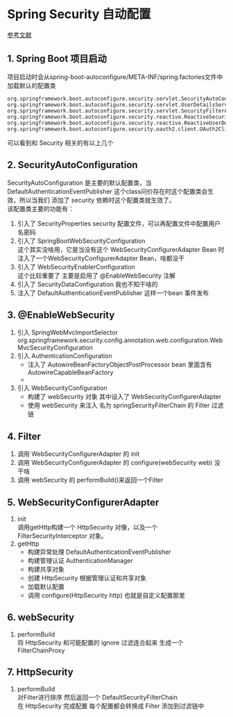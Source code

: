 # Spring Security 自动配置
[参考文献](https://www.jianshu.com/nb/29347401)
## 1. Spring Boot 项目启动
项目启动时会从spring-boot-autoconfigure/META-INF/spring.factories文件中加载默认的配置类
```factories
org.springframework.boot.autoconfigure.security.servlet.SecurityAutoConfiguration,\
org.springframework.boot.autoconfigure.security.servlet.UserDetailsServiceAutoConfiguration,\
org.springframework.boot.autoconfigure.security.servlet.SecurityFilterAutoConfiguration,\
org.springframework.boot.autoconfigure.security.reactive.ReactiveSecurityAutoConfiguration,\
org.springframework.boot.autoconfigure.security.reactive.ReactiveUserDetailsServiceAutoConfiguration,\
org.springframework.boot.autoconfigure.security.oauth2.client.OAuth2ClientAutoConfiguration,\
```
可以看到和 Security 相关的有以上几个

## 2. SecurityAutoConfiguration
SecurityAutoConfiguration 是主要的默认配置类，当 DefaultAuthenticationEventPublisher 这个class问价存在时这个配置类会生效，所以当我们
添加了 security 依赖时这个配置类就生效了。  
该配置类主要的功能有：
1. 引入了 SecurityProperties security 配置文件，可以再配置文件中配置用户名密码
2. 引入了 SpringBootWebSecurityConfiguration  
这个其实没啥用，它是当没有这个 WebSecurityConfigurerAdapter Bean 时注入了一个WebSecurityConfigurerAdapter Bean，啥都没干
3. 引入了 WebSecurityEnablerConfiguration  
   这个比较重要了 主要是启用了 @EnableWebSecurity 注解
4. 引入了 SecurityDataConfiguration 我也不知干啥的
5. 注入了 DefaultAuthenticationEventPublisher 这样一个bean 事件发布

## 3. @EnableWebSecurity
1. 引入 SpringWebMvcImportSelector  
org.springframework.security.config.annotation.web.configuration.WebMvcSecurityConfiguration
2. 引入 AuthenticationConfiguration  
    + 注入了 AutowireBeanFactoryObjectPostProcessor bean 里面含有 AutowireCapableBeanFactory  
    +  
3. 引入 WebSecurityConfiguration  
    + 构建了 webSecurity 对象 其中设入了 WebSecurityConfigurerAdapter
    + 使用 webSecurity 来注入 名为 springSecurityFilterChain 的 Filter 过滤链 

## 4. Filter
1. 调用 WebSecurityConfigurerAdapter 的 init
2. 调用 WebSecurityConfigurerAdapter 的 configure(webSecurity web) 没干啥
3. 调用 webSecurity 的 performBuild()来返回一个Filter

## 5. WebSecurityConfigurerAdapter
1. init  
调用getHttp构建一个 HttpSecurity 对像，以及一个 FilterSecurityInterceptor 对象。
2. getHttp
    + 构建异常处理 DefaultAuthenticationEventPublisher 
    + 构建管理认证 AuthenticationManager
    + 构建共享对象
    + 创建 HttpSecurity 根据管理认证和共享对象 
    + 加载默认配置
    + 调用 configure(HttpSecurity http)  也就是自定义配置那里

## 6. webSecurity
1. performBuild  
    将 HttpSecurity 和可能配置的 ignore 过滤连合起来 生成一个 FilterChainProxy
    
## 7. HttpSecurity 
1. performBuild  
    对Filter进行排序 然后返回一个 DefaultSecurityFilterChain  
在 HttpSecurity 完成配置 每个配置都会转换成 Filter 添加到过滤链中

